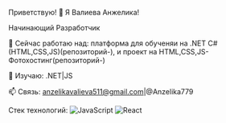Приветствую! 👋 Я Валиева Анжелика!

Начинающий Разработчик 

🔭 Сейчас работаю над: платформа для обученяи на .NET C#(HTML,CSS,JS)(репозиторий-), и проект на  HTML,CSS,JS-Фотохостинг(репозиторий-)  

🌱 Изучаю: .NET|JS

📫 Связь: anzelikavalieva511@gmail.com|@Anzelika779  

Стек технологий:
![JavaScript](https://img.shields.io/badge/-JavaScript-black?logo=javascript)
![React](https://img.shields.io/badge/-React-blue?logo=react)

